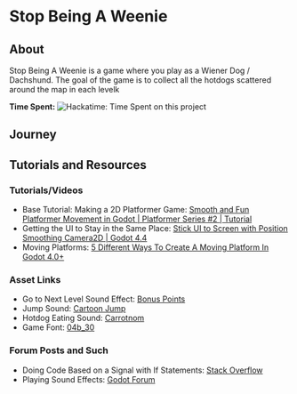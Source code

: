 # Stop Being A Weenie

## About

Stop Being A Weenie is a game where you play as a Wiener Dog / Dachshund. The goal of the game is to collect all the hotdogs scattered around the map in each levelk

**Time Spent:** ![Hackatime: Time Spent on this project](https://hackatime-badge.hackclub.com/U08UGTGS4HE/Stop-Being-A-Weenie
)

## Journey

## Tutorials and Resources

### Tutorials/Videos

- Base Tutorial: Making a 2D Platformer Game: [Smooth and Fun Platformer Movement in Godot | Platformer Series #2 | Tutorial](https://www.youtube.com/watch?v=eTVT1KFToCQ&list=PLzSeGMddYQXDGEIOfDR7EXSvd1cuIfFWY&index=11)
- Getting the UI to Stay in the Same Place:
[Stick UI to Screen with Position Smoothing Camera2D | Godot 4.4](https://www.youtube.com/watch?v=dOr-fgBRMgs)
- Moving Platforms: [5 Different Ways To Create A Moving Platform In Godot 4.0+](https://www.youtube.com/watch?v=MxrEM-jsMsM)

### Asset Links

- Go to Next Level Sound Effect: [Bonus Points](https://pixabay.com/sound-effects/bonus-points-190035/)
- Jump Sound: [Cartoon Jump](https://pixabay.com/sound-effects/cartoon-jump-6462/)
- Hotdog Eating Sound: [Carrotnom](https://pixabay.com/sound-effects/carrotnom-92106/)
- Game Font: [04b_30](https://www.dafont.com/04b-30.font)

### Forum Posts and Such

- Doing Code Based on a Signal with If Statements: [Stack Overflow](https://stackoverflow.com/questions/77389673/godot-body-entered-only-for-a-specific-object-in-the-scene)
- Playing Sound Effects: [Godot Forum](https://forum.godotengine.org/t/playing-sound-fx/57980/7)
